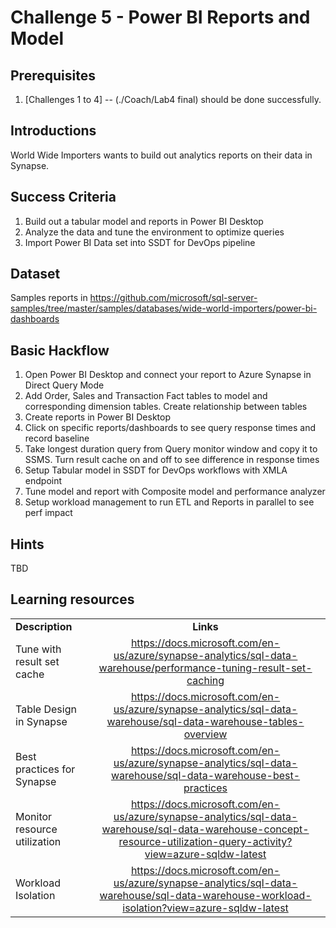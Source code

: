 # 	Challenge 5 - Power BI Reports and Model

## Prerequisites

1. [Challenges 1 to 4] -- (./Coach/Lab4 final) should be done successfully.

## Introductions

World Wide Importers wants to build out analytics reports on their data in Synapse.

## Success Criteria
1. Build out a tabular model and reports in Power BI Desktop
1. Analyze the data and tune the environment to optimize queries
1. Import Power BI Data set into SSDT for DevOps pipeline

## Dataset
Samples reports in https://github.com/microsoft/sql-server-samples/tree/master/samples/databases/wide-world-importers/power-bi-dashboards

## Basic Hackflow
1. Open Power BI Desktop and connect your report to Azure Synapse in Direct Query Mode
1. Add Order, Sales and Transaction Fact tables to model and corresponding dimension tables.  Create relationship between tables
1. Create reports in Power BI Desktop
1. Click on specific reports/dashboards to see query response times and record baseline
1. Take longest duration query from Query monitor window and copy it to SSMS. Turn result cache on and off to see difference in response times
1. Setup Tabular model in SSDT for DevOps workflows with XMLA endpoint
1. Tune model and report with Composite model and performance analyzer
1. Setup workload management to run ETL and Reports in parallel to see perf impact



## Hints
TBD

## Learning resources

|                                            |                                                                                                                                                       |
| ------------------------------------------ | :---------------------------------------------------------------------------------------------------------------------------------------------------: |
| **Description**                            |                                                                       **Links**                                                                       |
| Tune with result set cache | <https://docs.microsoft.com/en-us/azure/synapse-analytics/sql-data-warehouse/performance-tuning-result-set-caching> |
| Table Design in Synapse    | <https://docs.microsoft.com/en-us/azure/synapse-analytics/sql-data-warehouse/sql-data-warehouse-tables-overview>                                |
| Best practices for Synapse | <https://docs.microsoft.com/en-us/azure/synapse-analytics/sql-data-warehouse/sql-data-warehouse-best-practices> |
| Monitor resource utilization  | <https://docs.microsoft.com/en-us/azure/synapse-analytics/sql-data-warehouse/sql-data-warehouse-concept-resource-utilization-query-activity?view=azure-sqldw-latest> |
| Workload Isolation  | <https://docs.microsoft.com/en-us/azure/synapse-analytics/sql-data-warehouse/sql-data-warehouse-workload-isolation?view=azure-sqldw-latest> |